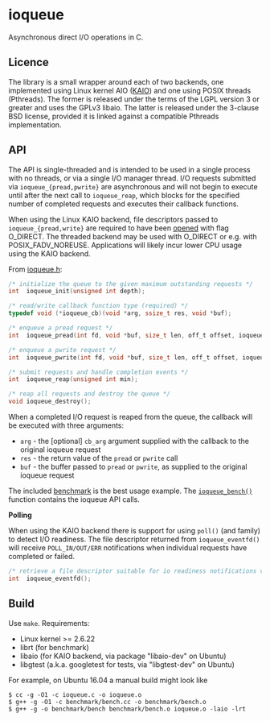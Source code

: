 ioqueue
====

Asynchronous direct I/O operations in C.

Licence
----

The library is a small wrapper around each of two backends, one implemented using Linux kernel AIO ([KAIO][KAIO]) and one using POSIX threads (Pthreads). The former is released under the terms of the LGPL version 3 or greater and uses the GPLv3 libaio. The latter is released under the 3-clause BSD license, provided it is linked against a compatible Pthreads implementation.

API
---

The API is single-threaded and is intended to be used in a single process with no threads, or via a single I/O manager thread. I/O requests submitted via `ioqueue_{pread,pwrite}` are asynchronous and will not begin to execute until after the next call to `ioqueue_reap`, which blocks for the specified number of completed requests and executes their callback functions.

When using the Linux KAIO backend, file descriptors passed to `ioqueue_{pread,write}` are required to have been [opened][open] with flag O\_DIRECT. The threaded backend may be used with O\_DIRECT or e.g. with POSIX\_FADV\_NOREUSE. Applications will likely incur lower CPU usage using the KAIO backend.

From [ioqueue.h][ioqueue.h]:

```c
/* initialize the queue to the given maximum outstanding requests */
int  ioqueue_init(unsigned int depth);

/* read/write callback function type (required) */
typedef void (*ioqueue_cb)(void *arg, ssize_t res, void *buf);

/* enqueue a pread request */
int  ioqueue_pread(int fd, void *buf, size_t len, off_t offset, ioqueue_cb cb, void *cb_arg);

/* enqueue a pwrite request */
int  ioqueue_pwrite(int fd, void *buf, size_t len, off_t offset, ioqueue_cb cb, void *cb_arg);

/* submit requests and handle completion events */
int  ioqueue_reap(unsigned int min);

/* reap all requests and destroy the queue */
void ioqueue_destroy();
```

When a completed I/O request is reaped from the queue, the callback will be executed with three arguments:
* `arg` - the \[optional] `cb_arg` argument supplied with the callback to the original ioqueue request
* `res` - the return value of the `pread` or `pwrite` call
* `buf` - the buffer passed to `pread` or `pwrite`, as supplied to the original ioqueue request

The included [benchmark][benchmark] is the best usage example. The [`ioqueue_bench()`][ioqueue_bench] function contains the ioqueue API calls.

**Polling**

When using the KAIO backend there is support for using `poll()` (and family) to detect I/O readiness. The file descriptor returned from `ioqueue_eventfd()` will receive `POLL_IN/OUT/ERR` notifications when individual requests have completed or failed.

```C
/* retrieve a file descriptor suitable for io readiness notifications via e.g. poll/epoll */
int  ioqueue_eventfd();
```

Build
----

Use `make`. Requirements:

* Linux kernel >= 2.6.22
* librt (for benchmark)
* libaio (for KAIO backend, via package "libaio-dev" on Ubuntu)
* libgtest (a.k.a. googletest for tests, via "libgtest-dev" on Ubuntu)

For example, on Ubuntu 16.04 a manual build might look like

```
$ cc -g -O1 -c ioqueue.c -o ioqueue.o
$ g++ -g -O1 -c benchmark/bench.cc -o benchmark/bench.o
$ g++ -g -o benchmark/bench benchmark/bench.o ioqueue.o -laio -lrt
```

[open]: http://man7.org/linux/man-pages/man2/open.2.html
[KAIO]: https://web.archive.org/web/20150406015143/http://code.google.com/p/kernel/wiki/AIOUserGuide
[ioqueue.h]: ioqueue.h
[benchmark]: benchmark/
[bench.cc]: benchmark/bench.cc
[ioqueue_bench]: benchmark/bench.cc#L222
